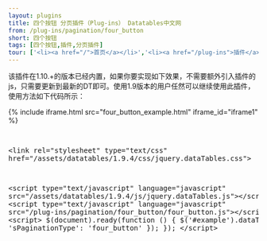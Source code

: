 ```yaml
---
layout: plugins
title: 四个按钮 分页插件（Plug-ins） Datatables中文网
from: /plug-ins/pagination/four_button
short: 四个按钮
tags: [四个按钮,插件,分页插件]
tour: ['<li><a href="/">首页</a></li>','<li><a href="/plug-ins">插件</a></li>','<li><a href="/plug-ins/pagination">分页插件</a></li>','<li class="active">四个按钮</li>']
---
```


该插件在1.10.+的版本已经内置，如果你要实现如下效果，不需要额外引入插件的js，只需要更新到最新的DT即可。使用1.9版本的用户任然可以继续使用此插件，
使用方法如下代码所示：


<div class="bs-docs-example">
{% include iframe.html src="four_button_example.html" iframe_id="iframe1" %}
</div>
<pre class="prettyprint linenums">

&lt;link rel=&quot;stylesheet&quot; type=&quot;text/css&quot; href=&quot;/assets/datatables/1.9.4/css/jquery.dataTables.css&quot;&gt;

&lt;script type=&quot;text/javascript&quot; language=&quot;javascript&quot; src=&quot;/assets/datatables/1.9.4/js/jquery.dataTables.js&quot;&gt;&lt;/script&gt;
&lt;script type=&quot;text/javascript&quot; language=&quot;javascript&quot; src=&quot;/plug-ins/pagination/four_button/four_button.js&quot;&gt;&lt;/script&gt;
&lt;script&gt;
    $(document).ready(function () {
       $(&#39;#example&#39;).dataTable({
            &#39;sPaginationType&#39;: &#39;four_button&#39;
       });
   });
&lt;/script&gt;

</pre>





